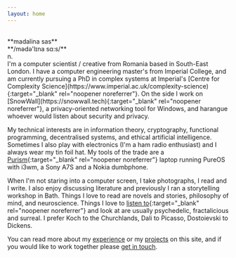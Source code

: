 ```yaml
---
layout: home
---
```



<br/>
**madalina sas**<br/>
**/m&#601;d&#601;'l&#618;na s&#593;:s/**<br/>
n.<br/>
I'm a computer scientist / creative from Romania based in South-East London. I have a computer engineering master's from Imperial College, and am currently pursuing a PhD in complex systems at Imperial's [Centre for Complexity Science](https://www.imperial.ac.uk/complexity-science){:target="_blank" rel="noopener noreferrer"}. On the side I work on [SnowWall](https://snowwall.tech){:target="_blank" rel="noopener noreferrer"}, a privacy-oriented networking tool for Windows, and harangue whoever would listen about security and privacy.

My technical interests are in information theory, cryptography, functional programming, decentralised systems, and ethical artificial intelligence.
Sometimes I also play with electronics (I'm a ham radio enthusiast) and I always wear my tin foil hat. My tools of the trade are a [Purism](https://puri.sm){:target="_blank" rel="noopener noreferrer"} laptop running PureOS with i3wm, a Sony A7S and a Nokia dumbphone.

When I'm not staring into a computer screen, I take photographs, I read and I write. I also enjoy discussing literature and previously I ran a storytelling workshop in Bath.
Things I love to read are novels and stories, philosophy of mind, and neuroscience. Things I love to [listen to](https://youtube.com/user/mearlboro){:target="_blank" rel="noopener noreferrer"} and look at are usually psychedelic, fractalicious and surreal. I prefer Koch to the Churchlands, Dali to Picasso, Dostoievski to Dickens.

You can read more about my [experience](/experience) or my [projects](/projects) on this site, and if you would like to work together please [get in touch](/contact).

<br/>
<br/>
<br/>
